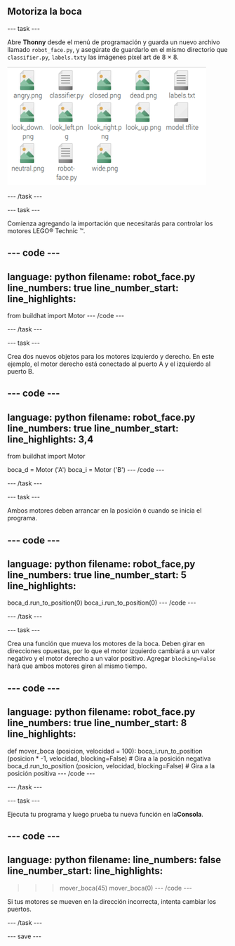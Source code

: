 ## Motoriza la boca

--- task ---

Abre **Thonny** desde el menú de programación y guarda un nuevo archivo llamado `robot_face.py`, y asegúrate de guardarlo en el mismo directorio que `classifier.py`, `labels.txt`y las imágenes pixel art de 8 × 8.

![Estructura de archivo que muestra dónde debe almacenarse robot_face.py.](images/file_structure.png)

--- /task ---

--- task ---

Comienza agregando la importación que necesitarás para controlar los motores LEGO® Technic ™.

--- code ---
---
language: python filename: robot_face.py line_numbers: true line_number_start:
line_highlights:
---
from buildhat import Motor --- /code ---

--- /task ---

--- task ---

Crea dos nuevos objetos para los motores izquierdo y derecho. En este ejemplo, el motor derecho está conectado al puerto A y el izquierdo al puerto B.

--- code ---
---
language: python filename: robot_face.py line_numbers: true line_number_start:
line_highlights: 3,4
---
from buildhat import Motor

boca_d = Motor ('A') boca_i = Motor ('B') --- /code ---

--- /task ---

--- task ---

Ambos motores deben arrancar en la posición `0` cuando se inicia el programa.

--- code ---
---
language: python filename: robot_face,py line_numbers: true line_number_start: 5
line_highlights:
---

boca_d.run_to_position(0) boca_i.run_to_position(0) --- /code ---

--- /task ---

--- task ---

Crea una función que mueva los motores de la boca. Deben girar en direcciones opuestas, por lo que el motor izquierdo cambiará a un valor negativo y el motor derecho a un valor positivo. Agregar `blocking=False` hará que ambos motores giren al mismo tiempo.

--- code ---
---
language: python filename: robot_face.py line_numbers: true line_number_start: 8
line_highlights:
---
def mover_boca (posicion, velocidad = 100): boca_i.run_to_position (posicion * -1, velocidad, blocking=False) # Gira a la posición negativa boca_d.run_to_position (posicion, velocidad, blocking=False) # Gira a la posición positiva --- /code ---

--- /task ---

--- task ---

Ejecuta tu programa y luego prueba tu nueva función en la**Consola**.

--- code ---
---
language: python filename: line_numbers: false line_number_start:
line_highlights:
---
> > > mover_boca(45) mover_boca(0) --- /code ---

Si tus motores se mueven en la dirección incorrecta, intenta cambiar los puertos.

--- /task ---

--- save ---
